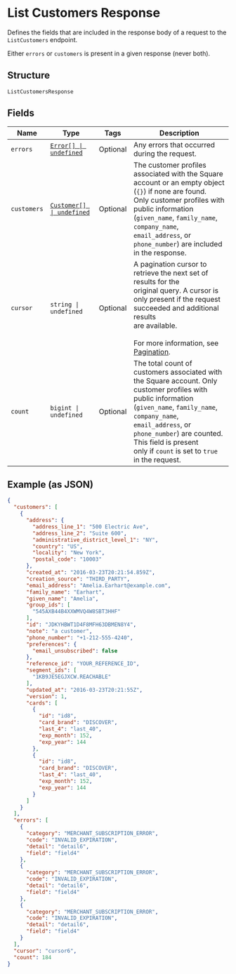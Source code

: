 <!-- Optimized: 2025-10-06 -->
<!-- RPM: 1.6.2.1.1.6.2.1_list-customers-response_20251006 -->
<!-- Session: E2E RPM DNA Application -->
<!-- AOM: RND (Reggie & Dro) -->
<!-- COI: TECHNOLOGY -->
<!-- RPM: HIGH -->
<!-- ACTION: BUILD -->

# List Customers Response

Defines the fields that are included in the response body of
a request to the `ListCustomers` endpoint.

Either `errors` or `customers` is present in a given response (never both).

## Structure

`ListCustomersResponse`

## Fields

| Name | Type | Tags | Description |
|  --- | --- | --- | --- |
| `errors` | [`Error[] \| undefined`](../../doc/models/error.md) | Optional | Any errors that occurred during the request. |
| `customers` | [`Customer[] \| undefined`](../../doc/models/customer.md) | Optional | The customer profiles associated with the Square account or an empty object (`{}`) if none are found.<br>Only customer profiles with public information (`given_name`, `family_name`, `company_name`, `email_address`, or<br>`phone_number`) are included in the response. |
| `cursor` | `string \| undefined` | Optional | A pagination cursor to retrieve the next set of results for the<br>original query. A cursor is only present if the request succeeded and additional results<br>are available.<br><br>For more information, see [Pagination](https://developer.squareup.com/docs/build-basics/common-api-patterns/pagination). |
| `count` | `bigint \| undefined` | Optional | The total count of customers associated with the Square account. Only customer profiles with public information<br>(`given_name`, `family_name`, `company_name`, `email_address`, or `phone_number`) are counted. This field is present<br>only if `count` is set to `true` in the request. |

## Example (as JSON)

```json
{
  "customers": [
    {
      "address": {
        "address_line_1": "500 Electric Ave",
        "address_line_2": "Suite 600",
        "administrative_district_level_1": "NY",
        "country": "US",
        "locality": "New York",
        "postal_code": "10003"
      },
      "created_at": "2016-03-23T20:21:54.859Z",
      "creation_source": "THIRD_PARTY",
      "email_address": "Amelia.Earhart@example.com",
      "family_name": "Earhart",
      "given_name": "Amelia",
      "group_ids": [
        "545AXB44B4XXWMVQ4W8SBT3HHF"
      ],
      "id": "JDKYHBWT1D4F8MFH63DBMEN8Y4",
      "note": "a customer",
      "phone_number": "+1-212-555-4240",
      "preferences": {
        "email_unsubscribed": false
      },
      "reference_id": "YOUR_REFERENCE_ID",
      "segment_ids": [
        "1KB9JE5EGJXCW.REACHABLE"
      ],
      "updated_at": "2016-03-23T20:21:55Z",
      "version": 1,
      "cards": [
        {
          "id": "id8",
          "card_brand": "DISCOVER",
          "last_4": "last_40",
          "exp_month": 152,
          "exp_year": 144
        },
        {
          "id": "id8",
          "card_brand": "DISCOVER",
          "last_4": "last_40",
          "exp_month": 152,
          "exp_year": 144
        }
      ]
    }
  ],
  "errors": [
    {
      "category": "MERCHANT_SUBSCRIPTION_ERROR",
      "code": "INVALID_EXPIRATION",
      "detail": "detail6",
      "field": "field4"
    },
    {
      "category": "MERCHANT_SUBSCRIPTION_ERROR",
      "code": "INVALID_EXPIRATION",
      "detail": "detail6",
      "field": "field4"
    },
    {
      "category": "MERCHANT_SUBSCRIPTION_ERROR",
      "code": "INVALID_EXPIRATION",
      "detail": "detail6",
      "field": "field4"
    }
  ],
  "cursor": "cursor6",
  "count": 184
}
```
